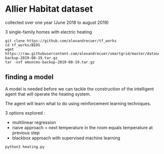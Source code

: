 # Allier Habitat dataset

collected over one year (June 2018 to august 2019)

3 single-family homes with electric heating
``` 
git clone https://github.com/alexandrecuer/tf_works
cd tf_works/BIOS
wget https://raw.githubusercontent.com/alexandrecuer/smartgrid/master/datasets/emoncms-backup-2019-08-19.tar.gz
tar -xvf emoncms-backup-2019-08-19.tar.gz
``` 
## finding a model

A model is needed before we can tackle the construction of the intelligent agent that will operate the heating system. 

The agent will learn what to do using reinforcement learning techniques.

3 options explored :
- multilinear regression
- naive approach = next temperature in the room equals temperature at previous step
- blackbox approach with supervised machine learning

```
python3 heating.py
```
